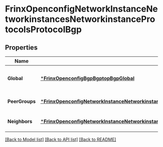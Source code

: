 # FrinxOpenconfigNetworkInstanceNetworkinstancesNetworkinstanceProtocolsProtocolBgp

## Properties
Name | Type | Description | Notes
------------ | ------------- | ------------- | -------------
**Global** | [***FrinxOpenconfigBgpBgptopBgpGlobal**](frinx.openconfig.bgp.bgptop.bgp.Global.md) | Optional[Global configuration for the BGP router] REF:Optional.empty | [optional] [default to null]
**PeerGroups** | [***FrinxOpenconfigNetworkInstanceNetworkinstancesNetworkinstanceProtocolsProtocolBgpPeerGroups**](frinx.openconfig.network.instance.networkinstances.networkinstance.protocols.protocol.bgp.PeerGroups.md) | Optional[Configuration for BGP peer-groups] REF:Optional.empty | [optional] [default to null]
**Neighbors** | [***FrinxOpenconfigNetworkInstanceNetworkinstancesNetworkinstanceProtocolsProtocolBgpNeighbors**](frinx.openconfig.network.instance.networkinstances.networkinstance.protocols.protocol.bgp.Neighbors.md) | Optional[Configuration for BGP neighbors] REF:Optional.empty | [optional] [default to null]

[[Back to Model list]](../README.md#documentation-for-models) [[Back to API list]](../README.md#documentation-for-api-endpoints) [[Back to README]](../README.md)


